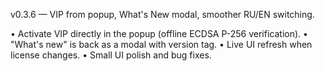 v0.3.6 — VIP from popup, What's New modal, smoother RU/EN switching.

• Activate VIP directly in the popup (offline ECDSA P-256 verification).
• "What's new" is back as a modal with version tag.
• Live UI refresh when license changes.
• Small UI polish and bug fixes.







